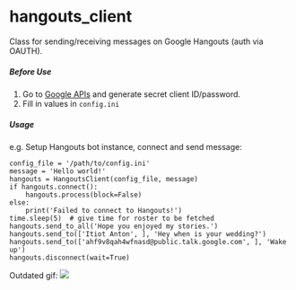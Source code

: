 # hangouts_client
Class for sending/receiving messages on Google Hangouts (auth via OAUTH).

##### Before Use
1. Go to [Google APIs](https://console.developers.google.com/apis/) and generate secret client ID/password.
2. Fill in values in `config.ini`

##### Usage
e.g. Setup Hangouts bot instance, connect and send message:
```
config_file = '/path/to/config.ini'
message = 'Hello world!'
hangouts = HangoutsClient(config_file, message)
if hangouts.connect():
    hangouts.process(block=False)
else:
    print('Failed to connect to Hangouts!')
time.sleep(5)  # give time for roster to be fetched
hangouts.send_to_all('Hope you enjoyed my stories.')
hangouts.send_to(['Itiot Anton', ], 'Hey when is your wedding?')
hangouts.send_to(['ahf9v8qah4wfnasd@public.talk.google.com', ], 'Wake up')
hangouts.disconnect(wait=True)
```
Outdated gif:
![](https://thumbs.gfycat.com/SnoopyMenacingIsabellinewheatear-size_restricted.gif)
